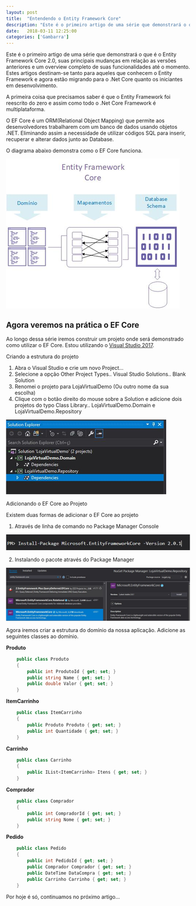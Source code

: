 ```yaml
---
layout: post
title:  "Entendendo o Entity Framework Core"
description: "Este é o primeiro artigo de uma série que demonstrará o que é o Entity Framework Core 2.0, suas principais mudanças em relação as versões anteriores e um overview completo de suas funcionalidades até o momento. Estes artigos destinam-se tanto para aqueles que conhecem o Entity Framework e agora estão migrando para o .Net Core quanto os iniciantes em desenvolvimento."
date:   2018-03-11 12:25:00
categories: ['Gambarra']
---
```


Este é o primeiro artigo de uma série que demonstrará o que é o Entity Framework Core 2.0, suas principais mudanças em relação as versões anteriores e um overview completo de suas funcionalidades até o momento. Estes artigos destinam-se tanto para aqueles que conhecem o Entity Framework e agora estão migrando para o .Net Core quanto os iniciantes em desenvolvimento.

A primeira coisa que precisamos saber é que o Entity Framework foi reescrito do zero e assim como todo o .Net Core Framework é multiplataforma. 

O EF Core é um ORM(Relational Object Mapping) que permite aos desenvolvedores trabalharem com um banco de dados usando objetos .NET. Eliminando assim a necessidade de utilizar códigos SQL para inserir, recuperar e alterar dados junto ao Database.  

O diagrama abaixo demonstra como o EF Core funciona. 

![](/assets/images/entityframework/entity.jpg)

## Agora veremos na prática o EF Core

Ao longo dessa série iremos construir um projeto onde será demonstrado como utilizar o EF Core. Estou utilizando o [Visual Studio 2017](https://www.visualstudio.com/pt-br/downloads/). 

Criando a estrutura do projeto

1. Abra o Visual Studio e crie um novo Project...
2. Selecione a opção Other Project Types.. Visual Studio Solutions.. Blank Solution
3. Renomei o projeto para LojaVirtualDemo (Ou outro nome da sua escolha)
4. Clique com o botão direito do mouse sobre a Solution e adicione dois projetos do typo Class Library.. LojaVirtualDemo.Domain e LojaVirtualDemo.Repository

![](/assets/images/entityframework/solution_image_1.jpg)

Adicionando o EF Core ao Projeto

Existem duas formas de adicionar o EF Core ao projeto

1. Através de linha de comando no Package Manager Console

![](/assets/images/entityframework/install_package_ef_core.jpg)

2. Instalando o pacote através do Package Manager

![](/assets/images/entityframework/install_manager_package_ef_core.jpg)


Agora iremos criar a estrutura do domínio da nossa aplicação. Adicione as seguintes classes ao domínio.

**Produto**
```csharp
    public class Produto
    {
        public int ProdutoId { get; set; }
        public string Name { get; set; }
        public double Valor { get; set; }
    }
```
**ItemCarrinho**
```csharp
    public class ItemCarrinho
    {
        public Produto Produto { get; set; }
        public int Quantidade { get; set; }
    }
```
**Carrinho**
```csharp
    public class Carrinho
    {
        public IList<ItemCarrinho> Itens { get; set; }
    }
```

**Comprador**
```csharp
    public class Comprador
    {
        public int CompradorId { get; set; }
        public string Nome { get; set; }
    }
```

**Pedido**
```csharp
    public class Pedido
    {
        public int PedidoId { get; set; }
        public Comprador Comprador { get; set; }
        public DateTime DataCompra { get; set; }
        public Carrinho Carrinho { get; set; }
    }
```

Por hoje é só, continuamos no próximo artigo...